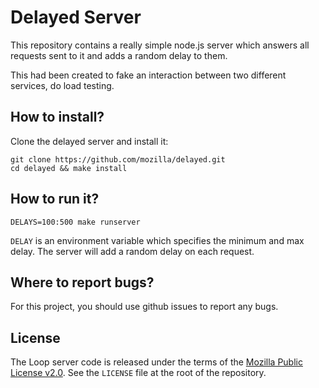Delayed Server
==============

This repository contains a really simple node.js server which answers all
requests sent to it and adds a random delay to them.

This had been created to fake an interaction between two different services, do
load testing.

How to install?
---------------

Clone the delayed server and install it:

    git clone https://github.com/mozilla/delayed.git
    cd delayed && make install

How to run it?
--------------

    DELAYS=100:500 make runserver

`DELAY` is an environment variable which specifies the minimum and max delay.
The server will add a random delay on each request.

Where to report bugs?
---------------------

For this project, you should use github issues to report any bugs.

License
-------

The Loop server code is released under the terms of the
[Mozilla Public License v2.0](http://www.mozilla.org/MPL/2.0/). See the
`LICENSE` file at the root of the repository.
